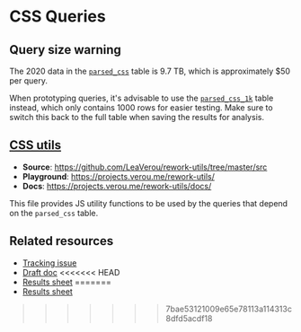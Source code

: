 # CSS Queries

## Query size warning

The 2020 data in the [`parsed_css`](https://console.cloud.google.com/bigquery?p=httparchive&d=almanac&t=parsed_css&page=table) table is 9.7 TB, which is approximately $50 per query.

When prototyping queries, it's advisable to use the [`parsed_css_1k`](https://console.cloud.google.com/bigquery?p=httparchive&d=almanac&t=parsed_css_1k&page=table) table instead, which only contains 1000 rows for easier testing. Make sure to switch this back to the full table when saving the results for analysis.

## [CSS utils](../../lib/css-utils.js)

- **Source**: https://github.com/LeaVerou/rework-utils/tree/master/src
- **Playground**: https://projects.verou.me/rework-utils/
- **Docs**: https://projects.verou.me/rework-utils/docs/

This file provides JS utility functions to be used by the queries that depend on the `parsed_css` table.

## Related resources

- [Tracking issue](https://github.com/HTTPArchive/almanac.httparchive.org/issues/898)
- [Draft doc](https://docs.google.com/document/d/1Cy9acip1ZQScoQEeds5-6l1FFFBJTJr4SheZiQxbj-Q/edit?usp=sharing)
<<<<<<< HEAD
- [Results sheet](https://docs.google.com/spreadsheets/d/1sMWXWjMujqfAREYxNbG_t1fOJKYCA6ASLwtz4pBQVTw/edit?usp=sharing)
=======
- [Results sheet](https://docs.google.com/spreadsheets/d/1sMWXWjMujqfAREYxNbG_t1fOJKYCA6ASLwtz4pBQVTw/edit?usp=sharing)
>>>>>>> 7bae53121009e65e78113a114313c8dfd5acdf18
